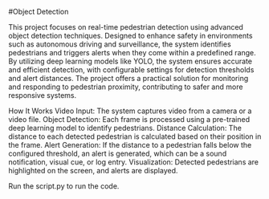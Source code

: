 #Object Detection

This project focuses on real-time pedestrian detection using advanced object detection techniques. Designed to enhance safety in environments such as autonomous driving and surveillance, the system identifies pedestrians and triggers alerts when they come within a predefined range. By utilizing deep learning models like YOLO, the system ensures accurate and efficient detection, with configurable settings for detection thresholds and alert distances. The project offers a practical solution for monitoring and responding to pedestrian proximity, contributing to safer and more responsive systems.

How It Works
Video Input: The system captures video from a camera or a video file.
Object Detection: Each frame is processed using a pre-trained deep learning model to identify pedestrians.
Distance Calculation: The distance to each detected pedestrian is calculated based on their position in the frame.
Alert Generation: If the distance to a pedestrian falls below the configured threshold, an alert is generated, which can be a sound notification, visual cue, or log entry.
Visualization: Detected pedestrians are highlighted on the screen, and alerts are displayed.

Run the script.py to run the code. 